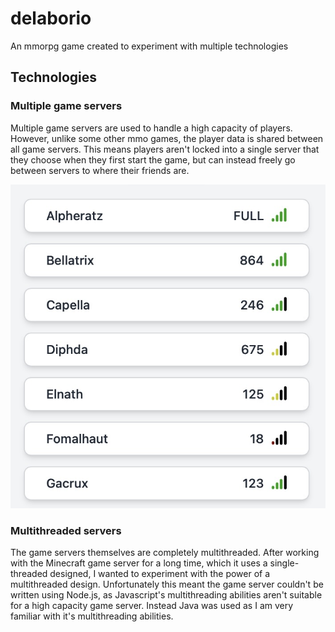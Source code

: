 # delaborio

An mmorpg game created to experiment with multiple technologies

## Technologies

### Multiple game servers

Multiple game servers are used to handle a high capacity of players. However,
unlike some other mmo games, the player data is shared between all game servers.
This means players aren't locked into a single server that they choose when they
first start the game, but can instead freely go between servers to where their
friends are.

![A list of servers as seen in-game](img/serverlist.jpg)

### Multithreaded servers

The game servers themselves are completely multithreaded. After working with the
Minecraft game server for a long time, which it uses a single-threaded designed,
I wanted to experiment with the power of a multithreaded design. Unfortunately
this meant the game server couldn't be written using Node.js, as Javascript's
multithreading abilities aren't suitable for a high capacity game server.
Instead Java was used as I am very familiar with it's multithreading abilities.